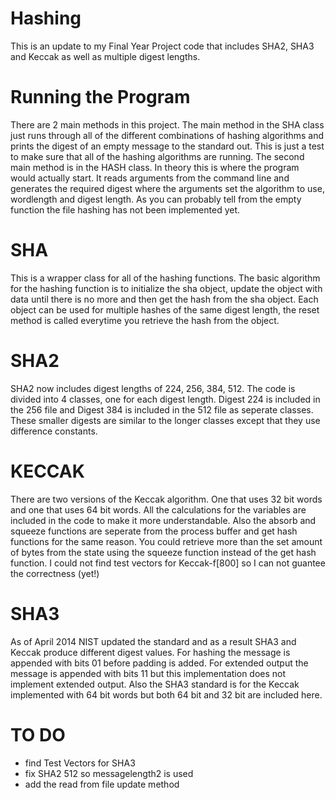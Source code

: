 # Hashing
This is an update to my Final Year Project code that includes SHA2, SHA3 and Keccak as well as multiple digest lengths.

# Running the Program
There are 2 main methods in this project. The main method in the SHA class just runs through all of the different combinations of hashing algorithms and prints the digest of an empty message to the standard out. This is just a test to make sure that all of the hashing algorithms are running.
The second main method is in the HASH class. In theory this is where the program would actually start. It reads arguments from the command line and generates the required digest where the arguments set the algorithm to use, wordlength and digest length. As you can probably tell from the empty function the file hashing has not been implemented yet.

# SHA
This is a wrapper class for all of the hashing functions. The basic algorithm for the hashing function is to initialize the sha object, update the object with data until there is no more and then get the hash from the sha object. Each object can be used for multiple hashes of the same digest length, the reset method is called everytime you retrieve the hash from the object.

# SHA2
SHA2 now includes digest lengths of 224, 256, 384, 512. The code is divided into 4 classes, one for each digest length. Digest 224 is included in the 256 file and Digest 384 is included in the 512 file as seperate classes. These smaller digests are similar to the longer classes except that they use difference constants.

# KECCAK
There are two versions of the Keccak algorithm. One that uses 32 bit words and one that uses 64 bit words. All the calculations for the variables are included in the code to make it more understandable. Also the absorb and squeeze functions are seperate from the process buffer and get hash functions for the same reason. You could retrieve more than the set amount of bytes from the state using the squeeze function instead of the get hash function.
I could not find test vectors for Keccak-f[800] so I can not guantee the correctness (yet!)

# SHA3
As of April 2014 NIST updated the standard and as a result SHA3 and Keccak produce different digest values. For hashing the message is appended with bits 01 before padding is added. For extended output the message is appended with bits 11 but this implementation does not implement extended output.
Also the SHA3 standard is for the Keccak implemented with 64 bit words but both 64 bit and 32 bit are included here.

# TO DO
- find Test Vectors for SHA3
- fix SHA2 512 so messagelength2 is used
- add the read from file update method
